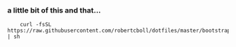 ### a little bit of this and that...

```
	curl -fsSL https://raw.githubusercontent.com/robertcboll/dotfiles/master/bootstrap.sh | sh
```
